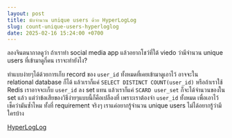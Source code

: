 ```yaml
---
layout: post
title: นับจำนวน unique users ด้วย HyperLogLog
slug: count-unique-users-hyperloglog
date: 2025-02-16 15:24:00 +0700
---
```


ลองจินตนากาลดูว่า ถ้าเราทำ social media app แล้วอยากโชว์ที่ใต้ viedo ว่ามีจำนวน unique users ที่เข้ามาดูกี่คน เราจะทำยังไง?

ทำแบบง่ายๆได้ด้วยการเก็บ record ของ `user_id` ทั้งหมดที่เคยเข้ามาดูเอาไว้ อาจจะใน relational database ก็ได้ แล้วเราก็แค่ `SELECT DISTINCT COUNT(user_id)` หรือถ้าเราใช้ Redis เราอาจจะเก็บ `user_id` ลง set แทน แล้วเราก็แค่ `SCARD user_set` ก็จะได้จำนวนของใน set แล้ว แต่ว่าข้อเสียของวิธีง่ายๆแบบนี้ก็คือเปลืองที่ เพราะเราต้องจำ `user_id` ทั้งหมด เพื่อเอาไว้เช็คว่ามันซ้ำไหม ทั้งที่ requirement จริงๆ เราแค่อยากรู้จำนวน unique users ไม่ได้อยากรู้ว่ามีใครบ้าง



[HyperLogLog](https://en.wikipedia.org/wiki/HyperLogLog)

